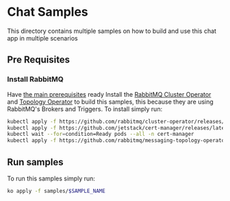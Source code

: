 # Chat Samples
This directory contains multiple samples on how to build and use this chat app in multiple scenarios

## Pre Requisites
### Install RabbitMQ
Have [the main prerequisites]() ready
Install the [RabbitMQ Cluster Operator]() and [Topology Operator]() to build this samples, this because they are using RabbitMQ's Brokers and Triggers.
To install simply run:
```bash
kubectl apply -f https://github.com/rabbitmq/cluster-operator/releases/latest/download/cluster-operator.yml
kubectl apply -f https://github.com/jetstack/cert-manager/releases/latest/download/cert-manager.yaml
kubectl wait --for=condition=Ready pods --all -n cert-manager
kubectl apply -f https://github.com/rabbitmq/messaging-topology-operator/releases/latest/download/messaging-topology-operator-with-certmanager.yaml
```

## Run samples
To run this samples simply run:
```bash
ko apply -f samples/$SAMPLE_NAME
```
